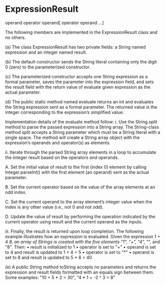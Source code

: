 # ExpressionResult
operand operator operand[ operator operand ...]


The following members are implemented in the ExpressionResult class and no others.

(a) The class ExpressionResult has two private fields: a String named expression and
an integer named result.

(b) The default constructor sends the String literal containing only the digit 0 (zero) to the
parameterized constructor.

(c) The parameterized constructor accepts one String expression as a formal parameter, saves the
parameter into the expression field, and sets the result field with the return value of evaluate
given expression as the actual parameter.

(d) The public static method named evaluate returns an int and evaluates the String expression
sent as a formal parameter. The returned value is the integer corresponding to the expression’s
simplified value.

Implementation details of the evaluate method follow:
i. Use the String.split method to parse the passed expression into a String array. The String-class
method split accepts a String parameter which must be a String literal with a single space. The
method will create a String array object with the expression’s operands and operator(s) as
elements.

ii. Iterate through the parsed String array elements in a loop to accumulate the integer result
based on the operators and operands.

A. Set the initial value of result to the first (index 0) element by calling Integer.parseInt()
with the first element (an operand) sent as the actual parameter.

B. Set the current operator based on the value of the array elements at an odd index.

C. Set the current operand to the array element’s integer value when the index is any
other value (i.e., not 0 and not odd).

D. Update the value of result by performing the operation indicated by the current
operator using result and the current operand as the inputs.

iii. Finally, the result is returned upon loop completion.
The following example illustrates how an expression is evaluated. Given the expression 1 + 4 *8,
an array of Strings is created with the five elements "1", "+", "4", "*", and "8". Then:
• result is initialized to 1
• operator is set to "+"
• operand is set to 4 and result is updated to 1 + 4 = 5
• operator is set to "*"
• operand is set to 8 and result is updated to 5 * 8 = 40

(e) A public String method toString accepts no parameters and returns the expression and result
fields formatted with an equals sign between them.
Some examples: "10 + 5 * 2 = 30", "4 * 1 + -2 ^ 3 = 8"
